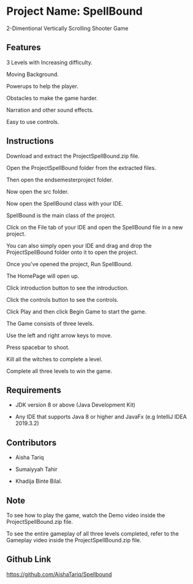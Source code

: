# Project Name: SpellBound

2-Dimentional Vertically Scrolling Shooter Game

## Features

3 Levels with Increasing difficulty. 

Moving Background.

Powerups to help the player.

Obstacles to make the game harder.

Narration and other sound effects.

Easy to use controls.

## Instructions
Download and extract the ProjectSpellBound.zip file.

Open the ProjectSpellBound folder from the extracted files.

Then open the endsemesterproject folder.

Now open the src folder.

Now open the SpellBound class with your IDE.

SpellBound is the main class of the project. 

Click on the File tab of your IDE and open the SpellBound file in a new project.

You can also simply open your IDE and drag and drop the ProjectSpellBound folder onto it to open the project.

Once you've opened the project, Run SpellBound.

The HomePage will open up.

Click introduction button to see the introduction.

Click the controls button to see the controls.

Click Play and then click Begin Game to start the game.

The Game consists of three levels.

Use the left and right arrow keys to move.

Press spacebar to shoot.

Kill all the witches to complete a level.

Complete all three levels to win the game.

## Requirements

- JDK version 8 or above (Java Development Kit)

- Any IDE that supports Java 8 or higher and JavaFx (e.g IntelliJ IDEA 2019.3.2)


## Contributors
- Aisha Tariq

- Sumaiyyah Tahir

- Khadija Binte Bilal.


## Note
To see how to play the game, watch the Demo video inside the ProjectSpellBound.zip file.

To see the entire gameplay of all three levels completed, refer to the Gameplay video inside the ProjectSpellBound.zip file. 

## Github Link
https://github.com/AishaTariq/Spellbound
